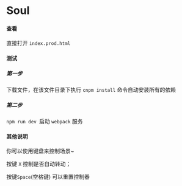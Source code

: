 # Soul

#### 查看

直接打开 `index.prod.html`

#### 测试

##### 第一步

下载文件，在该文件目录下执行 `cnpm install` 命令自动安装所有的依赖

##### 第二步

`npm run dev `启动 `webpack` 服务

#### 其他说明

你可以使用键盘来控制场景~

按键 `X` 控制是否自动转动；

按键`Space`(空格键) 可以重置控制器

